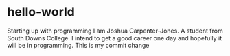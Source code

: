 # hello-world
Starting up with programming
I am Joshua Carpenter-Jones. A student from South Downs College. I intend to get a good career one day and hopefully it will be in programming. This is my commit change

